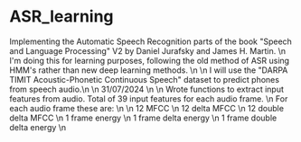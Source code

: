 # ASR_learning

Implementing the Automatic Speech Recognition parts of the book "Speech and Language Processing" V2 by Daniel Jurafsky and James H. Martin. \n
I'm doing this for learning purposes, following the old method of ASR using HMM's rather than new deep learning methods. \n
\n
I will use the "DARPA TIMIT Acoustic-Phonetic Continuous Speech" dataset to predict phones from speech audio.\n
\n
31/07/2024 \n
\n
Wrote functions to extract input features from audio. Total of 39 input features for each audio frame. \n
For each audio frame these are: \n
\n
12 MFCC \n
12 delta MFCC \n
12 double delta MFCC \n 
1 frame energy \n
1 frame delta energy \n
1 frame double delta energy \n
